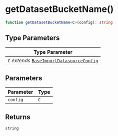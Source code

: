 # getDatasetBucketName()

```ts
function getDatasetBucketName<C>(config): string
```

## Type Parameters

| Type Parameter |
| ------ |
| `C` *extends* [`BaseImportDatasourceConfig`](../interfaces/BaseImportDatasourceConfig.md) |

## Parameters

| Parameter | Type |
| ------ | ------ |
| `config` | `C` |

## Returns

`string`
